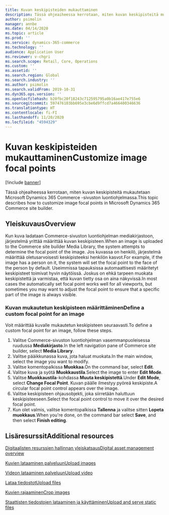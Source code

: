 ```yaml
---
title: Kuvan keskipisteiden mukauttaminen
description: Tässä ohjeaiheessa kerrotaan, miten kuvan keskipisteitä mukautetaan Microsoft Dynamics 365 Commerce -sivuston luontiohjelmassa.
author: psimolin
manager: annbe
ms.date: 04/14/2020
ms.topic: article
ms.prod: ''
ms.service: dynamics-365-commerce
ms.technology: ''
audience: Application User
ms.reviewer: v-chgri
ms.search.scope: Retail, Core, Operations
ms.custom: ''
ms.assetid: ''
ms.search.region: Global
ms.search.industry: ''
ms.author: psimolin
ms.search.validFrom: 2019-10-31
ms.dyn365.ops.version: ''
ms.openlocfilehash: b20fbc20f18243c712595795a0b16ae417e755e6
ms.sourcegitcommit: 597476103bb695e3cbe6d9ffcd7a466400346636
ms.translationtype: HT
ms.contentlocale: fi-FI
ms.lasthandoff: 11/20/2020
ms.locfileid: "4594329"
---
```

# <a name="customize-image-focal-points"></a><span data-ttu-id="75782-103">Kuvan keskipisteiden mukauttaminen</span><span class="sxs-lookup"><span data-stu-id="75782-103">Customize image focal points</span></span>

[!include [banner](includes/banner.md)]

<span data-ttu-id="75782-104">Tässä ohjeaiheessa kerrotaan, miten kuvan keskipisteitä mukautetaan Microsoft Dynamics 365 Commerce -sivuston luontiohjelmassa.</span><span class="sxs-lookup"><span data-stu-id="75782-104">This topic describes how to customize image focal points in Microsoft Dynamics 365 Commerce site builder.</span></span>

## <a name="overview"></a><span data-ttu-id="75782-105">Yleiskuvaus</span><span class="sxs-lookup"><span data-stu-id="75782-105">Overview</span></span>

<span data-ttu-id="75782-106">Kun kuva ladataan Commerce-sivuston luontiohjelman mediakirjastoon, järjestelmä yrittää määrittää kuvan keskipisteen.</span><span class="sxs-lookup"><span data-stu-id="75782-106">When an image is uploaded to the Commerce site builder Media Library, the system attempts to determine the focal point of the image.</span></span> <span data-ttu-id="75782-107">Jos kuvassa on henkilö, järjestelmä määrittää oletusarvoisesti keskipisteeksi henkilön kasvot.</span><span class="sxs-lookup"><span data-stu-id="75782-107">For example, if the image has a person on it, the system will set the focal point to the face of the person by default.</span></span> <span data-ttu-id="75782-108">Useimmissa tapauksissa automaattisesti määritetyt keskipisteet toimivat hyvin näytöissä. Joskus on ehkä tarpeen muokata keskipistettä ja varmistaa, että kuvan tietty osa on aina näkyvissä.</span><span class="sxs-lookup"><span data-stu-id="75782-108">In most cases the automatically set focal point works well for all viewports, but sometimes you may want to adjust the focal point to ensure that a specific part of the image is always visible.</span></span>

### <a name="define-a-custom-focal-point-for-an-image"></a><span data-ttu-id="75782-109">Kuvan mukautetun keskipisteen määrittäminen</span><span class="sxs-lookup"><span data-stu-id="75782-109">Define a custom focal point for an image</span></span>

<span data-ttu-id="75782-110">Voit määrittää kuvalle mukautetun keskipisteen seuraavasti.</span><span class="sxs-lookup"><span data-stu-id="75782-110">To define a custom focal point for an image, follow these steps.</span></span>

1. <span data-ttu-id="75782-111">Valitse Commerce-sivuston luontiohjelman vasemmanpuoleisessa ruudussa **Mediakirjasto**.</span><span class="sxs-lookup"><span data-stu-id="75782-111">In the left navigation pane of Commerce site builder, select **Media Library**.</span></span>
1. <span data-ttu-id="75782-112">Valitse pääikkunassa kuva, jota haluat muokata.</span><span class="sxs-lookup"><span data-stu-id="75782-112">In the main window, select the image you want to modify.</span></span>
1. <span data-ttu-id="75782-113">Valitse komentopalkissa **Muokkaa**.</span><span class="sxs-lookup"><span data-stu-id="75782-113">On the command bar, select **Edit**.</span></span>
1. <span data-ttu-id="75782-114">Valitse kuva ja syötä **Muokkaustila**.</span><span class="sxs-lookup"><span data-stu-id="75782-114">Select the image to enter **Edit Mode**.</span></span>
1. <span data-ttu-id="75782-115">Valitse **Muokkaustila**-kohdassa **Muuta keskipistettä**.</span><span class="sxs-lookup"><span data-stu-id="75782-115">Under **Edit Mode**, select **Change Focal Point**.</span></span> <span data-ttu-id="75782-116">Kuvan päälle ilmestyy pyöreä keskipiste.</span><span class="sxs-lookup"><span data-stu-id="75782-116">A circular focal point control appears over the image.</span></span>
1. <span data-ttu-id="75782-117">Valitse keskipisteen ohjausobjekti, joka siirretään haluttuun keskipisteeseen.</span><span class="sxs-lookup"><span data-stu-id="75782-117">Select the focal point control to move it over the desired focal point.</span></span>
1. <span data-ttu-id="75782-118">Kun olet valmis, valitse komentopalkissa **Tallenna** ja valitse sitten **Lopeta muokkaus**.</span><span class="sxs-lookup"><span data-stu-id="75782-118">When you're done, on the command bar select **Save**, and then select **Finish editing**.</span></span>

## <a name="additional-resources"></a><span data-ttu-id="75782-119">Lisäresurssit</span><span class="sxs-lookup"><span data-stu-id="75782-119">Additional resources</span></span>

[<span data-ttu-id="75782-120">Digitaalisten resurssien hallinnan yleiskatsaus</span><span class="sxs-lookup"><span data-stu-id="75782-120">Digital asset management overview</span></span>](dam-overview.md)

[<span data-ttu-id="75782-121">Kuvien lataaminen palveluun</span><span class="sxs-lookup"><span data-stu-id="75782-121">Upload images</span></span>](dam-upload-images.md)

[<span data-ttu-id="75782-122">Videon lataaminen palveluun</span><span class="sxs-lookup"><span data-stu-id="75782-122">Upload video</span></span>](dam-upload-video.md)

[<span data-ttu-id="75782-123">Lataa tiedostot</span><span class="sxs-lookup"><span data-stu-id="75782-123">Upload files</span></span>](dam-upload-files.md)

[<span data-ttu-id="75782-124">Kuvien rajaaminen</span><span class="sxs-lookup"><span data-stu-id="75782-124">Crop images</span></span>](dam-crop-images.md)

[<span data-ttu-id="75782-125">Staattisten tiedostojen lataaminen ja käyttäminen</span><span class="sxs-lookup"><span data-stu-id="75782-125">Upload and serve static files</span></span>](upload-serve-static-files.md)

